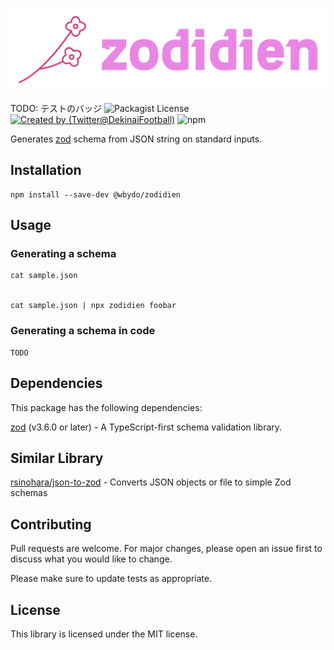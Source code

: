 ![zodidien](./logo.svg)

TODO: テストのバッジ
![Packagist License](https://img.shields.io/packagist/l/wbydo/zodidien)
[![Created by (Twitter@DekinaiFootball)](https://img.shields.io/badge/created-%40wbydo-blue)](https://twitter.com/DekinaiFootball)
![npm](https://img.shields.io/npm/dt/@wbydo/zodidien)

Generates [zod](https://github.com/colinhacks/zod) schema from JSON string on standard inputs.

## Installation

```
npm install --save-dev @wbydo/zodidien
```

## Usage

### Generating a schema

```
cat sample.json


cat sample.json | npx zodidien foobar
```

### Generating a schema in code

```
TODO
```

## Dependencies

This package has the following dependencies:

[zod](https://github.com/colinhacks/zod) (v3.6.0 or later) - A TypeScript-first schema validation library.

## Similar Library

[rsinohara/json-to-zod](https://github.com/rsinohara/json-to-zod) - Converts JSON objects or file to simple Zod schemas

## Contributing

Pull requests are welcome. For major changes, please open an issue first to discuss what you would like to change.

Please make sure to update tests as appropriate.

## License

This library is licensed under the MIT license.
